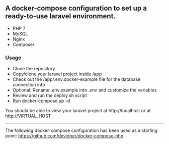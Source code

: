 ## A docker-compose configuration to set up a ready-to-use laravel environment.
- PHP 7
- MySQL
- Nginx
- Composer

### Usage
- Clone the repository
- Copy/clone your laravel project inside /app
- Check out the /app/.env.docker-example file for the database connection info
- Optional: Rename .env.example into .env and customize the variables
- Review and run the deploy.sh script
- Run docker-compose up -d

You should be able to view your laravel project at http://localhost or at http://VIRTUAL_HOST

---

The following docker-compose configuration has been used as a starting point:
<https://github.com/devigner/docker-compose-php>
